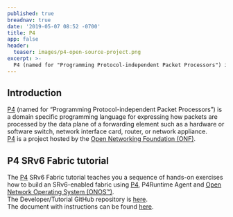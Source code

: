 ```yaml
---
published: true
breadnav: true
date: '2019-05-07 08:52 -0700'
title: P4
app: false
header:
  teaser: images/p4-open-source-project.png
excerpt: >-
  P4 (named for "Programming Protocol-independent Packet Processors") is a domain specific programming language for expressing how packets are processed by the data plane of a forwarding element such as a hardware or software switch, network interface card, router, or network appliance.
---
```

 
## Introduction
[P4](https://p4.org/) (named for “Programming Protocol-independent Packet Processors”) is a domain specific programming language for expressing how packets are processed by the data plane of a forwarding element such as a hardware or software switch, network interface card, router, or network appliance.<br />
[P4](https://p4.org/) is a project hosted by the [Open Networking Foundation (ONF)](https://www.opennetworking.org/).
 
## P4 SRv6 Fabric tutorial
The [P4](https://p4.org/) SRv6 Fabric tutorial teaches you a sequence of hands-on exercises how to build an SRv6-enabled fabric using [P4](https://p4.org/), P4Runtime Agent and [Open Network Operating System (ONOS™)](https://www.opennetworking.org/onos/).<br />
The Developer/Tutorial GitHub repository is [here](https://github.com/opennetworkinglab/onos-p4-tutorial).<br />
The document with instructions can be found [here](https://docs.google.com/presentation/d/1SmsUntwXF0RPhqvuv0oVGfAxpToOU6ytssMTlNAlb_I).
